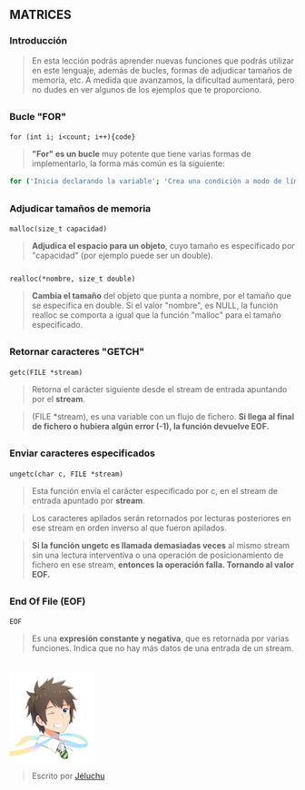 ## MATRICES
### Introducción
>En esta lección podrás aprender nuevas funciones que podrás utilizar en este lenguaje, además de bucles, formas de adjudicar tamaños de memoria, etc. A medida que avanzamos, la dificultad aumentará, pero no dudes en ver algunos de los ejemplos que te proporciono.
##
### Bucle "FOR"
`for (int i; i<count; i++){code}`  

>**"For" es un bucle** muy potente que tiene varias formas de implementarlo, la forma más común es la siguiente:
```sh
for ('Inicia declarando la variable'; 'Crea una condición a modo de límite'; 'Incrementa la variable declarada')
```
##
### Adjudicar tamaños de memoria

`malloc(size_t capacidad)`  

>**Adjudica el espacio para un objeto**, cuyo tamaño es especificado por "capacidad" (por ejemplo puede ser un double).

###


`realloc(*nombre, size_t double)`   

>**Cambia el tamaño** del objeto que punta a nombre, por el tamaño que se especifica en double. Si el valor "nombre", es NULL, la función realloc se comporta a igual que la función "malloc" para el tamaño especificado.

##
### Retornar caracteres "GETCH"
` getc(FILE *stream) `  

>Retorna el carácter siguiente desde el stream de entrada apuntando por el **stream**.  

>(FILE *stream), es una variable con un flujo de fichero. **Si llega al final de fichero o hubiera algún error (-1), la función devuelve EOF.**

##
### Enviar caracteres especificados
` ungetc(char c, FILE *stream) `  

>Esta función envía el carácter especificado por c, en el stream de entrada apuntado por **stream**.  

>Los caracteres apilados serán retornados por lecturas posteriores en ese stream en orden inverso al que fueron apilados.  

>**Si la función ungetc es llamada demasiadas veces** al mismo stream sin una lectura interventiva o una operación de posicionamiento de fichero en ese stream, **entonces la operación falla. Tornando al valor EOF.**

##
### End Of File (EOF)
`EOF`  
>Es una **expresión constante y negativa**, que es retornada por varias funciones. Indica que no hay más datos de una entrada de un stream.

##

![Icono GDM](./fotos/foto.png)

> Escrito por [Jéluchu](https://http://jeluchu.github.io/)
